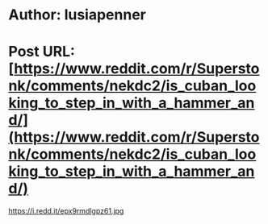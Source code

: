 # Author: lusiapenner
# Post URL: [https://www.reddit.com/r/Superstonk/comments/nekdc2/is_cuban_looking_to_step_in_with_a_hammer_and/](https://www.reddit.com/r/Superstonk/comments/nekdc2/is_cuban_looking_to_step_in_with_a_hammer_and/)


https://i.redd.it/epx9rmdlgpz61.jpg